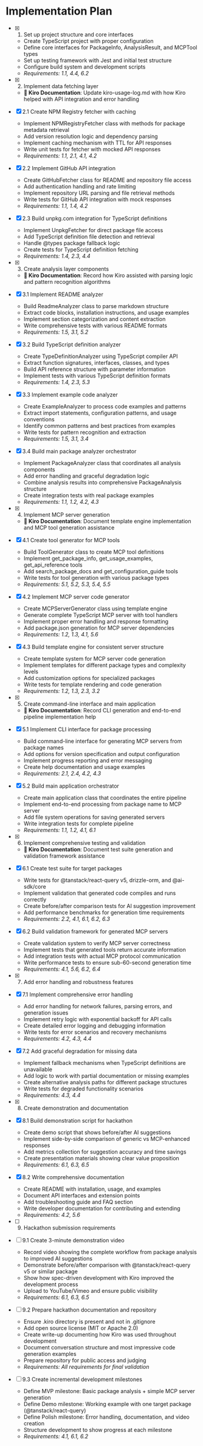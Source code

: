 # Implementation Plan

- [x] 1. Set up project structure and core interfaces

  - Create TypeScript project with proper configuration
  - Define core interfaces for PackageInfo, AnalysisResult, and MCPTool types
  - Set up testing framework with Jest and initial test structure
  - Configure build system and development scripts
  - _Requirements: 1.1, 4.4, 6.2_

- [x] 2. Implement data fetching layer
  - **📝 Kiro Documentation**: Update kiro-usage-log.md with how Kiro helped with API integration and error handling
- [x] 2.1 Create NPM Registry fetcher with caching

  - Implement NPMRegistryFetcher class with methods for package metadata retrieval
  - Add version resolution logic and dependency parsing
  - Implement caching mechanism with TTL for API responses
  - Write unit tests for fetcher with mocked API responses
  - _Requirements: 1.1, 2.1, 4.1, 4.2_

- [x] 2.2 Implement GitHub API integration

  - Create GitHubFetcher class for README and repository file access
  - Add authentication handling and rate limiting
  - Implement repository URL parsing and file retrieval methods
  - Write tests for GitHub API integration with mock responses
  - _Requirements: 1.1, 1.4, 4.2_

- [x] 2.3 Build unpkg.com integration for TypeScript definitions

  - Implement UnpkgFetcher for direct package file access
  - Add TypeScript definition file detection and retrieval
  - Handle @types package fallback logic
  - Create tests for TypeScript definition fetching
  - _Requirements: 1.4, 2.3, 4.4_

- [x] 3. Create analysis layer components
  - **📝 Kiro Documentation**: Record how Kiro assisted with parsing logic and pattern recognition algorithms
- [x] 3.1 Implement README analyzer

  - Build ReadmeAnalyzer class to parse markdown structure
  - Extract code blocks, installation instructions, and usage examples
  - Implement section categorization and content extraction
  - Write comprehensive tests with various README formats
  - _Requirements: 1.5, 3.1, 5.2_

- [x] 3.2 Build TypeScript definition analyzer

  - Create TypeDefinitionAnalyzer using TypeScript compiler API
  - Extract function signatures, interfaces, classes, and types
  - Build API reference structure with parameter information
  - Implement tests with various TypeScript definition formats
  - _Requirements: 1.4, 2.3, 5.3_

- [x] 3.3 Implement example code analyzer

  - Create ExampleAnalyzer to process code examples and patterns
  - Extract import statements, configuration patterns, and usage conventions
  - Identify common patterns and best practices from examples
  - Write tests for pattern recognition and extraction
  - _Requirements: 1.5, 3.1, 3.4_

- [x] 3.4 Build main package analyzer orchestrator

  - Implement PackageAnalyzer class that coordinates all analysis components
  - Add error handling and graceful degradation logic
  - Combine analysis results into comprehensive PackageAnalysis structure
  - Create integration tests with real package examples
  - _Requirements: 1.1, 1.2, 4.2, 4.3_

- [x] 4. Implement MCP server generation
  - **📝 Kiro Documentation**: Document template engine implementation and MCP tool generation assistance
- [x] 4.1 Create tool generator for MCP tools

  - Build ToolGenerator class to create MCP tool definitions
  - Implement get_package_info, get_usage_examples, get_api_reference tools
  - Add search_package_docs and get_configuration_guide tools
  - Write tests for tool generation with various package types
  - _Requirements: 5.1, 5.2, 5.3, 5.4, 5.5_

- [x] 4.2 Implement MCP server code generator

  - Create MCPServerGenerator class using template engine
  - Generate complete TypeScript MCP server with tool handlers
  - Implement proper error handling and response formatting
  - Add package.json generation for MCP server dependencies
  - _Requirements: 1.2, 1.3, 4.1, 5.6_

- [x] 4.3 Build template engine for consistent server structure

  - Create template system for MCP server code generation
  - Implement templates for different package types and complexity levels
  - Add customization options for specialized packages
  - Write tests for template rendering and code generation
  - _Requirements: 1.2, 1.3, 2.3, 3.2_

- [x] 5. Create command-line interface and main application
  - **📝 Kiro Documentation**: Record CLI generation and end-to-end pipeline implementation help
- [x] 5.1 Implement CLI interface for package processing

  - Build command-line interface for generating MCP servers from package names
  - Add options for version specification and output configuration
  - Implement progress reporting and error messaging
  - Create help documentation and usage examples
  - _Requirements: 2.1, 2.4, 4.2, 4.3_

- [x] 5.2 Build main application orchestrator

  - Create main application class that coordinates the entire pipeline
  - Implement end-to-end processing from package name to MCP server
  - Add file system operations for saving generated servers
  - Write integration tests for complete pipeline
  - _Requirements: 1.1, 1.2, 4.1, 6.1_

- [x] 6. Implement comprehensive testing and validation
  - **📝 Kiro Documentation**: Document test suite generation and validation framework assistance
- [x] 6.1 Create test suite for target packages

  - Write tests for @tanstack/react-query v5, drizzle-orm, and @ai-sdk/core
  - Implement validation that generated code compiles and runs correctly
  - Create before/after comparison tests for AI suggestion improvement
  - Add performance benchmarks for generation time requirements
  - _Requirements: 2.2, 4.1, 6.1, 6.2, 6.3_

- [x] 6.2 Build validation framework for generated MCP servers

  - Create validation system to verify MCP server correctness
  - Implement tests that generated tools return accurate information
  - Add integration tests with actual MCP protocol communication
  - Write performance tests to ensure sub-60-second generation time
  - _Requirements: 4.1, 5.6, 6.2, 6.4_

- [x] 7. Add error handling and robustness features
- [x] 7.1 Implement comprehensive error handling

  - Add error handling for network failures, parsing errors, and generation issues
  - Implement retry logic with exponential backoff for API calls
  - Create detailed error logging and debugging information
  - Write tests for error scenarios and recovery mechanisms
  - _Requirements: 4.2, 4.3, 4.4_

- [x] 7.2 Add graceful degradation for missing data

  - Implement fallback mechanisms when TypeScript definitions are unavailable
  - Add logic to work with partial documentation or missing examples
  - Create alternative analysis paths for different package structures
  - Write tests for degraded functionality scenarios
  - _Requirements: 4.3, 4.4_

- [x] 8. Create demonstration and documentation
- [x] 8.1 Build demonstration script for hackathon

  - Create demo script that shows before/after AI suggestions
  - Implement side-by-side comparison of generic vs MCP-enhanced responses
  - Add metrics collection for suggestion accuracy and time savings
  - Create presentation materials showing clear value proposition
  - _Requirements: 6.1, 6.3, 6.5_

- [x] 8.2 Write comprehensive documentation

  - Create README with installation, usage, and examples
  - Document API interfaces and extension points
  - Add troubleshooting guide and FAQ section
  - Write developer documentation for contributing and extending
  - _Requirements: 4.2, 5.6_

- [ ] 9. Hackathon submission requirements
- [ ] 9.1 Create 3-minute demonstration video

  - Record video showing the complete workflow from package analysis to improved AI suggestions
  - Demonstrate before/after comparison with @tanstack/react-query v5 or similar package
  - Show how spec-driven development with Kiro improved the development process
  - Upload to YouTube/Vimeo and ensure public visibility
  - _Requirements: 6.1, 6.3, 6.5_

- [ ] 9.2 Prepare hackathon documentation and repository

  - Ensure .kiro directory is present and not in .gitignore
  - Add open source license (MIT or Apache 2.0)
  - Create write-up documenting how Kiro was used throughout development
  - Document conversation structure and most impressive code generation examples
  - Prepare repository for public access and judging
  - _Requirements: All requirements for final validation_

- [ ] 9.3 Create incremental development milestones
  - Define MVP milestone: Basic package analysis + simple MCP server generation
  - Define Demo milestone: Working example with one target package (@tanstack/react-query)
  - Define Polish milestone: Error handling, documentation, and video creation
  - Structure development to show progress at each milestone
  - _Requirements: 4.1, 6.1, 6.2_
